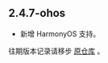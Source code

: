 ## 2.4.7-ohos

- 新增 HarmonyOS 支持。

往期版本记录请移步 [原仓库](https://github.com/simolus3/sqlite3.dart/blob/main/sqlite3/CHANGELOG.md) 。